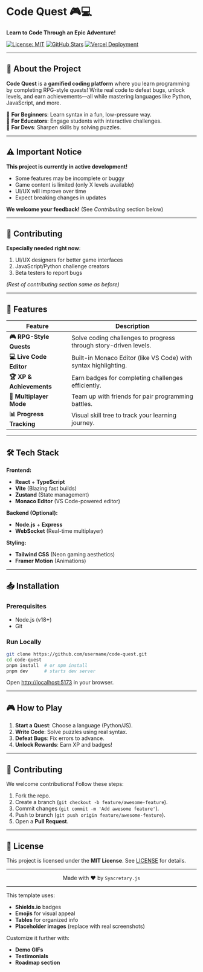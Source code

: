 # **Code Quest** 🎮💻  
**Learn to Code Through an Epic Adventure!**  

[![License: MIT](https://img.shields.io/badge/License-MIT-blue.svg)](LICENSE)
[![GitHub Stars](https://img.shields.io/github/stars/username/code-quest?style=social)](https://github.com/username/code-quest)
[![Vercel Deployment](https://img.shields.io/badge/Live%20Demo-Visit%20Now-green)](https://code-quest.vercel.app)  

---

## **🌟 About the Project**  
**Code Quest** is a **gamified coding platform** where you learn programming by completing RPG-style quests! Write real code to defeat bugs, unlock levels, and earn achievements—all while mastering languages like Python, JavaScript, and more.  

🔹 **For Beginners**: Learn syntax in a fun, low-pressure way.  
🔹 **For Educators**: Engage students with interactive challenges.  
🔹 **For Devs**: Sharpen skills by solving puzzles.  

---

## **⚠️ Important Notice**  
**This project is currently in active development!**  
- Some features may be incomplete or buggy  
- Game content is limited (only X levels available)  
- UI/UX will improve over time  
- Expect breaking changes in updates  

**We welcome your feedback!** (See *Contributing* section below)  

---

## **🤝 Contributing**  
**Especially needed right now**:  
1. UI/UX designers for better game interfaces  
2. JavaScript/Python challenge creators  
3. Beta testers to report bugs  

*(Rest of contributing section same as before)*  

---

## **🚀 Features**  
| Feature | Description |  
|---------|-------------|  
| **🎮 RPG-Style Quests** | Solve coding challenges to progress through story-driven levels. |  
| **💻 Live Code Editor** | Built-in Monaco Editor (like VS Code) with syntax highlighting. |  
| **🏆 XP & Achievements** | Earn badges for completing challenges efficiently. |  
| **👥 Multiplayer Mode** | Team up with friends for pair programming battles. |  
| **📊 Progress Tracking** | Visual skill tree to track your learning journey. |  

---

## **🛠 Tech Stack**  
**Frontend:**  
- **React** + **TypeScript**  
- **Vite** (Blazing fast builds)  
- **Zustand** (State management)  
- **Monaco Editor** (VS Code-powered editor)  

**Backend (Optional):**  
- **Node.js** + **Express**  
- **WebSocket** (Real-time multiplayer)  

**Styling:**  
- **Tailwind CSS** (Neon gaming aesthetics)  
- **Framer Motion** (Animations)  

---

## **📥 Installation**  
### **Prerequisites**  
- Node.js (v18+)  
- Git  

### **Run Locally**  
```bash
git clone https://github.com/username/code-quest.git
cd code-quest
pnpm install  # or npm install
pnpm dev      # starts dev server
```
Open [http://localhost:5173](http://localhost:5173) in your browser.  

---

## **🎮 How to Play**  
1. **Start a Quest**: Choose a language (Python/JS).  
2. **Write Code**: Solve puzzles using real syntax.  
3. **Defeat Bugs**: Fix errors to advance.  
4. **Unlock Rewards**: Earn XP and badges!  
---

## **🤝 Contributing**  
We welcome contributions! Follow these steps:  
1. Fork the repo.  
2. Create a branch (`git checkout -b feature/awesome-feature`).  
3. Commit changes (`git commit -m 'Add awesome feature'`).  
4. Push to branch (`git push origin feature/awesome-feature`).  
5. Open a **Pull Request**.  
---

## **📜 License**  
This project is licensed under the **MIT License**. See [LICENSE](LICENSE) for details.  

---

<p align="center">
  Made with ❤️ by <code>Syacretary.js</code>
</p>

---

This template uses:  
- **Shields.io** badges  
- **Emojis** for visual appeal  
- **Tables** for organized info  
- **Placeholder images** (replace with real screenshots)  

Customize it further with:  
- **Demo GIFs**  
- **Testimonials**  
- **Roadmap section**
